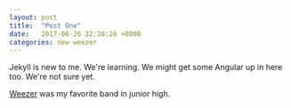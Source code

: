 ```yaml
---
layout: post
title:  "Post One"
date:   2017-06-26 22:28:28 +0000
categories: new weezer
---
```

Jekyll is new to me. We're learning. We might get some Angular up in here too. We're not sure yet.

[Weezer][weezer-site] was my favorite band in junior high.

[weezer-site]: http://www.weezer.com
